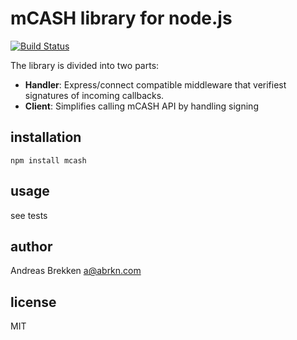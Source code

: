 mCASH library for node.js
===

[![Build Status](https://travis-ci.org/abrkn/mcash.png)](https://travis-ci.org/abrkn/mcash)

The library is divided into two parts:

- **Handler**: Express/connect compatible middleware that verifiest signatures of incoming callbacks.
- **Client**: Simplifies calling mCASH API by handling signing

installation
---

`npm install mcash`

usage
---

see tests

author
---

Andreas Brekken <a@abrkn.com>

license
---

MIT
